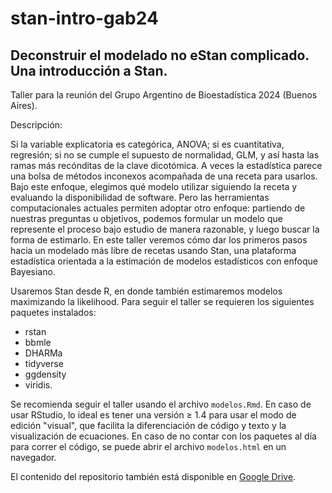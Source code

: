 # stan-intro-gab24

## Deconstruir el modelado no eStan complicado. Una introducción a Stan.

Taller para la reunión del Grupo Argentino de Bioestadística 2024
(Buenos Aires).

Descripción:

Si la variable explicatoria es categórica, ANOVA; si es cuantitativa,
regresión; si no se cumple el supuesto de normalidad, GLM, y así hasta
las ramas más recónditas de la clave dicotómica. A veces la estadística
parece una bolsa de métodos inconexos acompañada de una receta para
usarlos. Bajo este enfoque, elegimos qué modelo utilizar siguiendo la
receta y evaluando la disponibilidad de software. Pero las herramientas
computacionales actuales permiten adoptar otro enfoque: partiendo de
nuestras preguntas u objetivos, podemos formular un modelo que
represente el proceso bajo estudio de manera razonable, y luego buscar
la forma de estimarlo. En este taller veremos cómo dar los primeros
pasos hacia un modelado más libre de recetas usando Stan, una plataforma
estadística orientada a la estimación de modelos estadísticos con
enfoque Bayesiano.

Usaremos Stan desde R, en donde también estimaremos modelos maximizando
la likelihood. Para seguir el taller se requieren los siguientes
paquetes instalados: 
- rstan
- bbmle
- DHARMa
- tidyverse
- ggdensity
- viridis.

Se recomienda seguir el taller usando el archivo `modelos.Rmd`. En caso de usar
RStudio, lo ideal es tener una versión $\ge$ 1.4 para usar el modo de
edición "visual", que facilita la diferenciación de código y texto y la visualización de ecuaciones. En caso de no contar con los paquetes al día para correr el código, se puede abrir el archivo `modelos.html` en un navegador.

El contenido del repositorio también está disponible en [Google Drive](https://drive.google.com/drive/folders/1cMQJtoJb6YcGDHrRTVcf3pEch9vp2xa6).
